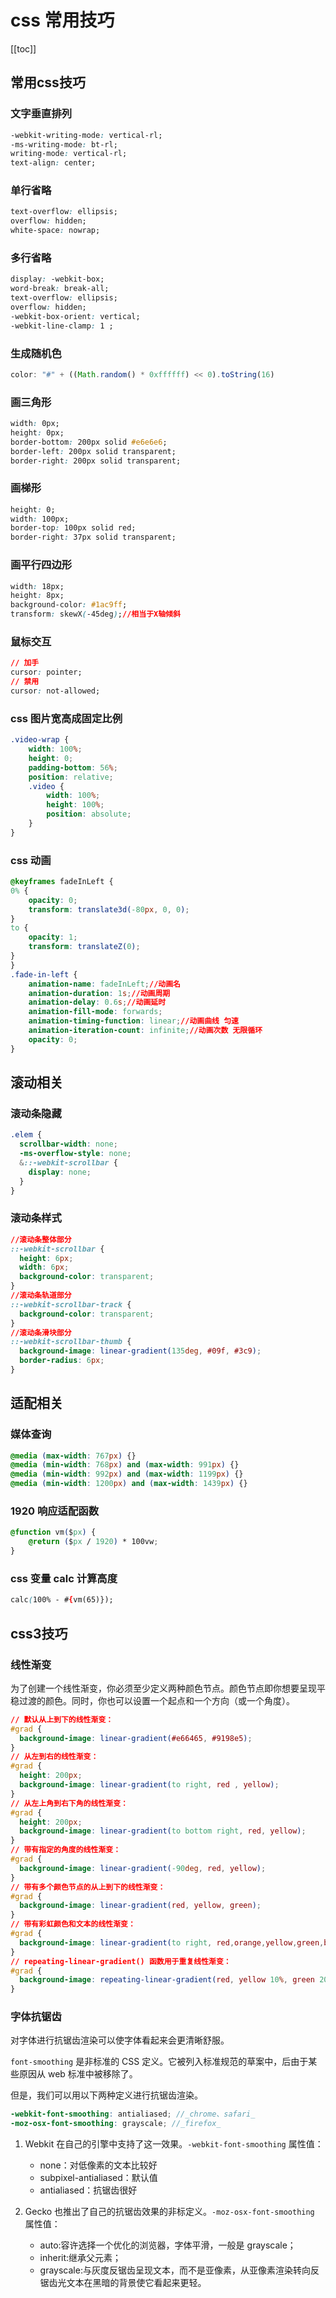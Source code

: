 # css 常用技巧

[[toc]]

## 常用css技巧

### 文字垂直排列

```css
-webkit-writing-mode: vertical-rl;
-ms-writing-mode: bt-rl;
writing-mode: vertical-rl;
text-align: center;
```

### 单行省略

```css
text-overflow: ellipsis;
overflow: hidden;
white-space: nowrap;
```

### 多行省略

```css
display: -webkit-box;
word-break: break-all;
text-overflow: ellipsis;
overflow: hidden;
-webkit-box-orient: vertical;
-webkit-line-clamp: 1 ;
```

### 生成随机色

```js
color: "#" + ((Math.random() * 0xffffff) << 0).toString(16)
```

### 画三角形

```css
width: 0px;
height: 0px;
border-bottom: 200px solid #e6e6e6;
border-left: 200px solid transparent;
border-right: 200px solid transparent;
```

### 画梯形

```css
height: 0;
width: 100px;
border-top: 100px solid red;
border-right: 37px solid transparent;
```

### 画平行四边形

```css
width: 18px;
height: 8px;
background-color: #1ac9ff;
transform: skewX(-45deg);//相当于X轴倾斜
```

### 鼠标交互

```css
// 加手
cursor: pointer;
// 禁用
cursor: not-allowed;
```

### css 图片宽高成固定比例

```css
.video-wrap {
    width: 100%;
    height: 0;
    padding-bottom: 56%;
    position: relative;
    .video {
        width: 100%;
        height: 100%;
        position: absolute;
    }
}
```

### css 动画

```css
@keyframes fadeInLeft {
0% {
    opacity: 0;
    transform: translate3d(-80px, 0, 0);
}
to {
    opacity: 1;
    transform: translateZ(0);
}
}
.fade-in-left {
    animation-name: fadeInLeft;//动画名
    animation-duration: 1s;//动画周期
    animation-delay: 0.6s;//动画延时
    animation-fill-mode: forwards;
    animation-timing-function: linear;//动画曲线 匀速
    animation-iteration-count: infinite;//动画次数 无限循环
    opacity: 0;
}
```

## 滚动相关

### 滚动条隐藏

```scss
.elem {
  scrollbar-width: none;
  -ms-overflow-style: none;
  &::-webkit-scrollbar {
    display: none;
  }
}
```

### 滚动条样式

```css
//滚动条整体部分
::-webkit-scrollbar {
  height: 6px;
  width: 6px;
  background-color: transparent;
}
//滚动条轨道部分
::-webkit-scrollbar-track {
  background-color: transparent;
}
//滚动条滑块部分
::-webkit-scrollbar-thumb {
  background-image: linear-gradient(135deg, #09f, #3c9);
  border-radius: 6px;
}
```

## 适配相关

### 媒体查询

```css
@media (max-width: 767px) {}
@media (min-width: 768px) and (max-width: 991px) {}
@media (min-width: 992px) and (max-width: 1199px) {}
@media (min-width: 1200px) and (max-width: 1439px) {}
```

### 1920 响应适配函数

```css
@function vm($px) {
    @return ($px / 1920) * 100vw;
}
```

### css 变量 calc 计算高度

```css
calc(100% - #{vm(65)});
```

## css3技巧

### 线性渐变

为了创建一个线性渐变，你必须至少定义两种颜色节点。颜色节点即你想要呈现平稳过渡的颜色。同时，你也可以设置一个起点和一个方向（或一个角度）。

```css
// 默认从上到下的线性渐变：
#grad {
  background-image: linear-gradient(#e66465, #9198e5);
}
// 从左到右的线性渐变：
#grad {
  height: 200px;
  background-image: linear-gradient(to right, red , yellow);
}
// 从左上角到右下角的线性渐变：
#grad {
  height: 200px;
  background-image: linear-gradient(to bottom right, red, yellow);
}
// 带有指定的角度的线性渐变：
#grad {
  background-image: linear-gradient(-90deg, red, yellow);
}
// 带有多个颜色节点的从上到下的线性渐变：
#grad {
  background-image: linear-gradient(red, yellow, green);
}
// 带有彩虹颜色和文本的线性渐变：
#grad {
  background-image: linear-gradient(to right, red,orange,yellow,green,blue,indigo,violet);
}
// repeating-linear-gradient() 函数用于重复线性渐变：
#grad {
  background-image: repeating-linear-gradient(red, yellow 10%, green 20%);
}
```

### 字体抗锯齿

对字体进行抗锯齿渲染可以使字体看起来会更清晰舒服。

`font-smoothing` 是非标准的 CSS 定义。它被列入标准规范的草案中，后由于某些原因从 web 标准中被移除了。

但是，我们可以用以下两种定义进行抗锯齿渲染。

```scss
-webkit-font-smoothing: antialiased; //_chrome、safari_
-moz-osx-font-smoothing: grayscale; //_firefox_
```

1. Webkit 在自己的引擎中支持了这一效果。`-webkit-font-smoothing` 属性值：
   - none：对低像素的文本比较好
   - subpixel-antialiased：默认值
   - antialiased：抗锯齿很好

2. Gecko 也推出了自己的抗锯齿效果的非标定义。`-moz-osx-font-smoothing` 属性值：
   - auto:容许选择一个优化的浏览器，字体平滑，一般是 grayscale；
   - inherit:继承父元素；
   - grayscale:与灰度反锯齿呈现文本，而不是亚像素，从亚像素渲染转向反锯齿光文本在黑暗的背景使它看起来更轻。

